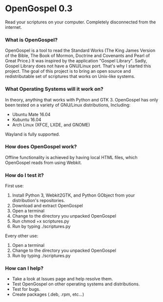 # OpenGospel 0.3
Read your scriptures on your computer. Completely disconnected from the internet.

### What is OpenGospel?
OpenGospel is a tool to read the Standard Works (The King James Version of the Bible, The Book of Mormon, Doctrine and Covenants and Pearl of Great Price.)
It was inspired by the application "Gospel Library". Sadly, Gospel Library does not have a GNU/Linux port. That's why I started this project.
The goal of this project is to bring an open source and redistributable set of scriptures that works on Unix-like systems.

### What Operating Systems will it work on?
In theory, anything that works with Python and GTK 3.
OpenGospel has only been tested on a variety of GNU/Linux distributions, Including:
* Ubuntu Mate 16.04
* Kubuntu 16.04
* Arch Linux (XFCE, LXDE, and GNOME)  

Wayland is fully supported.

### How does OpenGospel work?
Offline functionality is achieved by having local HTML files, which OpenGospel reads from using Webkit.

### How do I test it?
First use:
1. Install Python 3, Webkit2GTK, and Python GObject from your distribution's repositories.
2. Download and extract OpenGospel
3. Open a terminal
4. Change to the directory you unpacked OpenGospel
5. Run chmod +x scriptures.py
6. Run by typing  ./scriptures.py
    
Every other use:
1. Open a terminal
2. Change to the directory you unpacked OpenGospel
3. Run by typing  ./scriptures.py

### How can I help?
* Take a look at Issues page and help resolve them.
* Test OpenGospel on other operating systems and distributions.
* Test for bugs.
* Create packages (.deb, .rpm, etc...)
